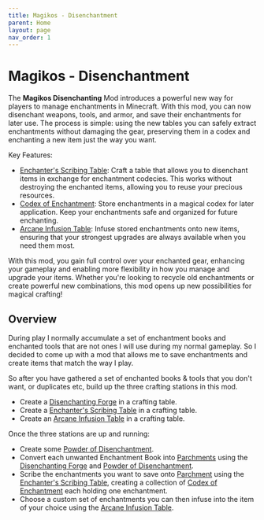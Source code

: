 ```yaml
---
title: Magikos - Disenchantment
parent: Home
layout: page
nav_order: 1
---
```

# Magikos - Disenchantment

The **Magikos Disenchanting** Mod introduces a powerful new way for players to manage enchantments in Minecraft. 
With this mod, you can now disenchant weapons, tools, and armor, and save their enchantments for later use. 
The process is simple: using the new tables you can safely extract enchantments without damaging the gear, preserving them in a codex and enchanting a new item just the way you want.

Key Features:
- [Enchanter's Scribing Table](enchanters-scribing-table): Craft a table that allows you to disenchant items in exchange for enchantment codecies. This works without destroying the enchanted items, allowing you to reuse your precious resources.
- [Codex of Enchantment](codex-of-enchantment): Store enchantments in a magical codex for later application. Keep your enchantments safe and organized for future enchanting.
- [Arcane Infusion Table](arcane-infusion-table): Infuse stored enchantments onto new items, ensuring that your strongest upgrades are always available when you need them most.

With this mod, you gain full control over your enchanted gear, enhancing your gameplay and enabling more flexibility in how you manage and upgrade your items. 
Whether you're looking to recycle old enchantments or create powerful new combinations, this mod opens up new possibilities for magical crafting!

## Overview

During play I normally accumulate a set of enchantment books and enchanted tools that are not ones I will use during my normal gameplay.
So I decided to come up with a mod that allows me to save enchantments and create items that match the way I play.

So after you have gathered a set of enchanted books & tools that you don't want, or duplicates etc, build up the three crafting stations in this mod.

* Create a [Disenchanting Forge](disenchanting-forge) in a crafting table.
* Create a [Enchanter's Scribing Table](enchanters-scribing-table) in a crafting table.
* Create an [Arcane Infusion Table](arcane-infusion-table) in a crafting table.

Once the three stations are up and running:

* Create some [Powder of Disenchantment](powder-of-disenchantment).
* Convert each unwanted Enchantment Book into [Parchments](parchment) using the [Disenchanting Forge](disenchanting-forge) and [Powder of Disenchantment](powder-of-disenchantment).
* Scribe the enchantments you want to save onto [Parchment](parchment) using the [Enchanter's Scribing Table](enchanters-scribing-table), creating a collection of [Codex of Enchantment](codex-of-enchantment) each holding one enchantment.
* Choose a custom set of enchantments you can then infuse into the item of your choice using the [Arcane Infusion Table](arcane-infusion-table).






